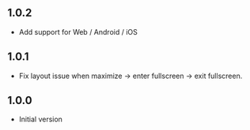 ## 1.0.2

* Add support for Web / Android / iOS

## 1.0.1

* Fix layout issue when maximize -> enter fullscreen -> exit fullscreen.

## 1.0.0

* Initial version
